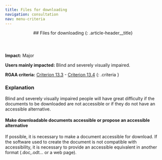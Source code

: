 ```yaml
---
title: Files for downloading
navigation: consultation
nav: menu-criteria
---
```


<header>
## Files for downloading
{: .article-header__title}
</header>

**Impact:** Major

**Users mainly impacted:** Blind and severely visually impaired.

**RGAA criteria:** [Criterion 13.3](https://www.numerique.gouv.fr/publications/rgaa-accessibilite/methode/criteres/#crit-13-3) - [Criterion 13.4](https://www.numerique.gouv.fr/publications/rgaa-accessibilite/methode/criteres/#crit-13-4)
{: .criteria }

### Explanation

Blind and severely visually impaired people will have great difficulty if the documents to be downloaded are not accessible or if they do not have an accessible alternative.

#### Make downloadable documents accessible or propose an accessible alternative
If possible, it is necessary to make a document accessible for download. If the software used to create the document is not compatible with accessibility, it is necessary to provide an accessible equivalent in another format (.doc,.odt... or a web page).
